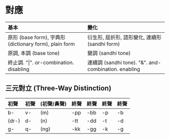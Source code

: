 # 對應

| 基本 | 變化 |
| :--- | :--- |
| 原形 \(base form\), 字典形 \(dictionary form\), plain form | 衍生形, 屈折形, 語形變化, 連續形 \(sandhi form\) |
| 原調, 本調 \(base tone\) | 變調 \(sandhi tone\) |
| 終止調. "\|". or-combination. disabling | 連續調 \(sandhi tone\). "&". and-combination. enabling |

## 三元對立 \(Three-Way Distinction\)

| 初聲 | 初聲 | \(初聲/鼻聲\) | 終聲 | 終聲 | 終聲 | 終聲 |
| :--- | :--- | :--- | :--- | :--- | :--- | :--- |
| b- | v- | \(m\) | -pp | -bb | -p | -b |
| \(dr-\) | d- | \(n\) | -tt | -dd | -t | -d |
| g- | q- | \(ng\) | -kk | -gg | -k | -g |
